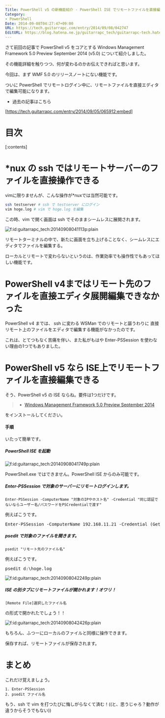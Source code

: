 ```yaml
---
Title: PowerShell v5 の新機能紹介 - PowerShell ISE でリモートファイルを直接編集可能に
Category:
- PowerShell
Date: 2014-09-08T04:27:47+09:00
URL: https://tech.guitarrapc.com/entry/2014/09/08/042747
EditURL: https://blog.hatena.ne.jp/guitarrapc_tech/guitarrapc-tech.hatenablog.com/atom/entry/12921228815732281906
---
```


さて前回の記事で PowerShell v5 をコアとする Windows Management Framework 5.0 Preview September 2014 (v5.0) について紹介しました。

その機能詳細を触りつつ、何が変わるのかお伝えできればと思います。

今回は、まず WMF 5.0 のリリースノートにない機能です。

ついに PowerShell でリモートログイン中に、リモートファイルを直接エディタで編集可能になります。

- 過去の記事はこちら

[https://tech.guitarrapc.com/entry/2014/09/05/065912:embed]


# 目次

[:contents]

# *nux の ssh ではリモートサーバーのファイルを直接操作できる

vimに限りませんが、こんな操作が*nuxでは当然可能です。

```bash
ssh testserver # ssh で testserver にログイン
vim hoge.log # vim で hoge.log を編集
```

この時、vim で開く画面は ssh でそのままシームレスに展開されます。

<p><span itemscope itemtype="https://schema.org/Photograph"><img src="https://cdn-ak.f.st-hatena.com/images/fotolife/g/guitarrapc_tech/20140908/20140908041113.png" alt="f:id:guitarrapc_tech:20140908041113p:plain" title="f:id:guitarrapc_tech:20140908041113p:plain" class="hatena-fotolife" itemprop="image"></span></p>

リモートターミナルの中で、新たに画面を立ち上げることなく、シームレスにエディタでファイルを編集する。

ローカルとリモートで変わらないというのは、作業効率でも操作性でもあってほしい機能です。

# PowerShell v4まではリモート先のファイルを直接エディタ展開編集できなかった

PowerShell v4 までは、 ssh に変わる WSMan でのリモートと謳うわりに 直接リモート上のファイルをエディタで編集する機能がなかったのです。

これは、とてつもなく苦痛を伴い、また私がもはや Enter-PSSession を使わない理由の1つでもありました。

# PowerShell v5 なら ISE上でリモートファイルを直接編集できる

そう、PowerShell v5 の ISE ならね。要件は1つだけです。

> - [Windows Management Framework 5.0 Preview September 2014](https://www.microsoft.com/en-us/download/details.aspx?id=44070)

をインストールしてください。

#### 手順

いたって簡単です。

##### PowerShell ISE を起動

<p><span itemscope itemtype="https://schema.org/Photograph"><img src="https://cdn-ak.f.st-hatena.com/images/fotolife/g/guitarrapc_tech/20140908/20140908041749.png" alt="f:id:guitarrapc_tech:20140908041749p:plain" title="f:id:guitarrapc_tech:20140908041749p:plain" class="hatena-fotolife" itemprop="image"></span></p>

PowerShell.exe ではできません。PowerShell ISE からのみ可能です。

##### Enter-PSSession で対象のサーバーにリモートログインします。

```
Enter-PSSession -ComputerName "対象のIPやホスト名" -Credential "同じ認証でないならユーザー名/パスワードをPSCredentialで渡す"
```

例えばこうです。

<pre class="brush: powershell;">
Enter-PSSession -ComputerName 192.168.11.21 -Credential &#40Get-Credential&#41
</pre>

##### psedit で対象のファイルを開きます。

```
psedit "リモート先のファイル名" 
```

例えばこうです。

<pre class="brush: powershell;">
psedit d&#58;\hoge.log
</pre>

<p><span itemscope itemtype="https://schema.org/Photograph"><img src="https://cdn-ak.f.st-hatena.com/images/fotolife/g/guitarrapc_tech/20140908/20140908042249.png" alt="f:id:guitarrapc_tech:20140908042249p:plain" title="f:id:guitarrapc_tech:20140908042249p:plain" class="hatena-fotolife" itemprop="image"></span></p>


##### ISE の別タブにリモートファイルが開かれます！オワリ！

```
[Remote File]選択したファイル名
```

の形式で開かれたでしょう！！

<p><span itemscope itemtype="https://schema.org/Photograph"><img src="https://cdn-ak.f.st-hatena.com/images/fotolife/g/guitarrapc_tech/20140908/20140908042426.png" alt="f:id:guitarrapc_tech:20140908042426p:plain" title="f:id:guitarrapc_tech:20140908042426p:plain" class="hatena-fotolife" itemprop="image"></span></p>

もちろん、ふつーにローカルのファイルと同様に操作できます。

保存すれば、リモートファイルが保存されます。

# まとめ

これだけ覚えましょう。

```
1. Enter-PSSession
2. psedit ファイル名
```

もう、ssh で vim を打つたびに悔しがらなくて済む！((と、思うじゃろ？動作が違うからそうでもない))

